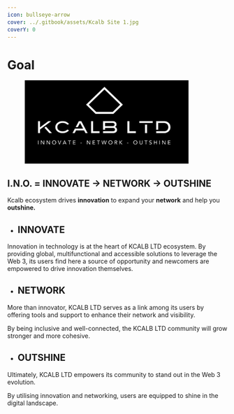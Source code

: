 ```yaml
---
icon: bullseye-arrow
cover: ../.gitbook/assets/Kcalb Site 1.jpg
coverY: 0
---
```


# Goal

<figure><img src="../.gitbook/assets/5 Kcalb Ltd - Icon - Top - Black - Rectangle copie.png" alt="" width="375"><figcaption></figcaption></figure>

## I.N.O. = INNOVATE -> NETWORK -> OUTSHINE

Kcalb ecosystem drives **innovation** to expand your **network** and help you **outshine.**

* ## INNOVATE

Innovation in technology is at the heart of KCALB LTD ecosystem. By providing global, multifunctional and accessible solutions to leverage the Web 3, its users find here a source of opportunity and newcomers are empowered to drive innovation themselves.

* ## NETWORK

More than innovator, KCALB LTD serves as a link among its users by offering tools and support to enhance their network and visibility.&#x20;

By being inclusive and well-connected, the KCALB LTD community will grow stronger and more cohesive.

* ## OUTSHINE

Ultimately, KCALB LTD empowers its community to stand out in the Web 3 evolution.&#x20;

By utilising innovation and networking, users are equipped to shine in the digital landscape.

